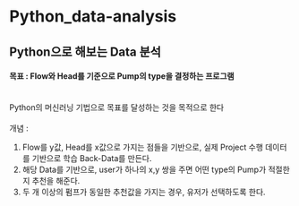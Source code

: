 # Python_data-analysis
## Python으로 해보는 Data 분석
#### 목표 : Flow와 Head를 기준으로 Pump의 type을 결정하는 프로그램
<br> Python의 머신러닝 기법으로 목표를 달성하는 것을 목적으로 한다  
<br>
개념 : 
 1. Flow를 y값, Head를 x값으로 가지는 점들을 기반으로, 실제 Project 수행 데이터를 기반으로 학습 Back-Data를 만든다.
 2. 해당 Data를 기반으로, user가 하나의 x,y 쌍을 주면 어떤 type의 Pump가 적절한지 추천을 해준다.
 3. 두 개 이상의 펌프가 동일한 추천값을 가지는 경우, 유저가 선택하도록 한다. 
